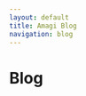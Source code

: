 ```yaml
---
layout: default
title: Amagi Blog
navigation: blog
---
```

<div class="main-content">
  <div class="clearfix">
    <h1>Blog</h1>
  </div>
</div>

